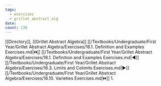 ```yaml
---
tags:
  - exercises
  - grillet_abstract_alg
date:
count: 130
---
```

[[Directory]], [[Grillet Abstract Algebra]]
[[/Textbooks/Undergraduate/First Year/Grillet Abstract Algebra/Exercises/16.1. Definition and Examples Exercises.md|🞀🞀]] [[/Textbooks/Undergraduate/First Year/Grillet Abstract Algebra/Exercises/16.1. Definition and Examples Exercises.md|◀]] [[/Textbooks/Undergraduate/First Year/Grillet Abstract Algebra/Exercises/16.3. Limits and Colimits Exercises.md|▶]] [[/Textbooks/Undergraduate/First Year/Grillet Abstract Algebra/Exercises/16.10. Varieties Exercises.md|🞂🞂]]
1. 